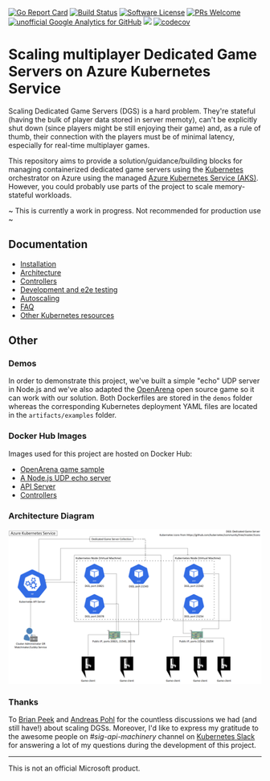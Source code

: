 [![Go Report Card](https://goreportcard.com/badge/github.com/dgkanatsios/azuregameserversscalingkubernetes)](https://goreportcard.com/report/github.com/dgkanatsios/azuregameserversscalingkubernetes)
[![Build Status](https://travis-ci.org/dgkanatsios/azuregameserversscalingkubernetes.svg?branch=master)](https://travis-ci.org/dgkanatsios/azuregameserversscalingkubernetes)
[![Software License](https://img.shields.io/badge/license-MIT-brightgreen.svg?style=flat-square)](LICENSE)
[![PRs Welcome](https://img.shields.io/badge/PRs-welcome-brightgreen.svg?style=flat-square)](http://makeapullrequest.com)
[![unofficial Google Analytics for GitHub](https://gaforgithub.azurewebsites.net/api?repo=AzureGameServersScalingKubernetes)](https://github.com/dgkanatsios/gaforgithub)
![](https://img.shields.io/badge/status-alpha-red.svg)
[![codecov](https://codecov.io/gh/dgkanatsios/azuregameserversscalingkubernetes/branch/master/graph/badge.svg)](https://codecov.io/gh/dgkanatsios/azuregameserversscalingkubernetes)

# Scaling multiplayer Dedicated Game Servers on Azure Kubernetes Service

Scaling Dedicated Game Servers (DGS) is a hard problem. They're stateful (having the bulk of player data stored in server memoty), can't be explicitly shut down (since players might be still enjoying their game) and, as a rule of thumb, their connection with the players must be of minimal latency, especially for real-time multiplayer games.

This repository aims to provide a solution/guidance/building blocks for managing containerized dedicated game servers using the [Kubernetes](https://k8s.io) orchestrator on Azure using the managed [Azure Kubernetes Service (AKS)](https://azure.microsoft.com/en-us/services/kubernetes-service/). However, you could probably use parts of the project to scale memory-stateful workloads.

~ This is currently a work in progress. Not recommended for production use ~

## Documentation

- [Installation](docs/installation.md)
- [Architecture](docs/architecture.md)
- [Controllers](docs/controllers.md)
- [Development and e2e testing](docs/development.md)
- [Autoscaling](docs/scaling.md)
- [FAQ](docs/FAQ.md)
- [Other Kubernetes resources](docs/resources.md)

## Other

### Demos

In order to demonstrate this project, we've built a simple "echo" UDP server in Node.js and we've also adapted the [OpenArena](http://openarena.wikia.com/wiki/Main_Page) open source game so it can work with our solution. Both Dockerfiles are stored in the `demos` folder whereas the corresponding Kubernetes deployment YAML files are located in the `artifacts/examples` folder.

### Docker Hub Images

Images used for this project are hosted on Docker Hub:

- [OpenArena game sample](https://hub.docker.com/r/dgkanatsios/docker_openarena_k8s/)
- [A Node.js UDP echo server](https://hub.docker.com/r/dgkanatsios/simplenodejsudp/)
- [API Server](https://hub.docker.com/r/dgkanatsios/aks_gaming_apiserver/)
- [Controllers](https://hub.docker.com/r/dgkanatsios/aks_gaming_controller/)

### Architecture Diagram

![architecture diagram](docs/diagram.png)

### Thanks

To [Brian Peek](https://github.com/BrianPeek) and [Andreas Pohl](https://twitter.com/annonator) for the countless discussions we had (and still have!) about scaling DGSs. Moreover, I'd like to express my gratitude to the awesome people on *#sig-api-machinery* channel on [Kubernetes Slack](http://slack.k8s.io/) for answering a lot of my questions during the development of this project. 

---
This is not an official Microsoft product.